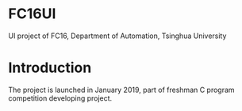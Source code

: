 # FC16UI
UI project of FC16, Department of Automation, Tsinghua University

# Introduction
The project is launched in January 2019, part of freshman C program competition developing project. 
